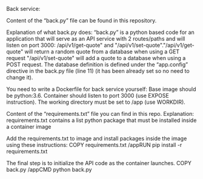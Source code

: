 Back service:

Content of the “back.py” file can be found in this repository. 

Explanation of what back.py does:
“back.py” is a python based code for an application that will serve as an API service with 2 routes/paths and will listen on port 3000: /api/v1/get-quote" and "/api/v1/set-quote"."/api/v1/get-quote" will return a random quote from a database when using a GET request "/api/v1/set-quote" will add a quote to a database when using a  POST request. The database definition is defined under the “app.config” directive in the back.py file (line 11) (it has been already set so no need to change it).


You need to write a Dockerfile for back service yourself:
Base image should be python:3.6.
Container should listen to port 3000 (use EXPOSE instruction).
The working directory must be set to /app (use WORKDIR).

Content of the “requirements.txt” file you can find in this repo.
Explanation: requirements.txt contains a list python package that must be installed inside a container image

Add the requirements.txt to image and install packages inside the image using these instructions: COPY requirements.txt /appRUN pip install -r requirements.txt

The final step is to initialize the API code as the container launches.
COPY back.py /appCMD python back.py
